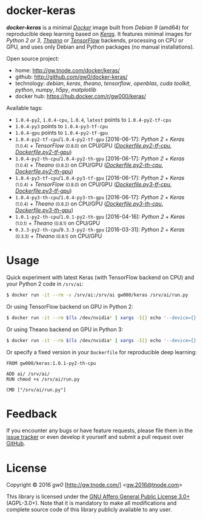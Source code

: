 docker-keras
============

***docker-keras*** is a minimal [*Docker*](http://www.docker.com/) image built from *Debian 9* (amd64) for reproducible deep learning based on [*Keras*](http://keras.io/). It features minimal images for *Python 2 or 3*, [*Theano*](http://deeplearning.net/software/theano/) or [*TensorFlow*](http://www.tensorflow.org/) backends, processing on CPU or GPU, and uses only Debian and Python packages (no manual installations).

Open source project:

- <i class="fa fa-fw fa-home"></i> home: <http://gw.tnode.com/docker/keras/>
- <i class="fa fa-fw fa-github-square"></i> github: <http://github.com/gw0/docker-keras/>
- <i class="fa fa-fw fa-laptop"></i> technology: *debian*, *keras*, *theano*, *tensorflow*, *openblas*, *cuda toolkit*, *python*, *numpy*, *h5py*, *matplotlib*
- <i class="fa fa-fw fa-database"></i> docker hub: <https://hub.docker.com/r/gw000/keras/>

Available tags:

- `1.0.4-py2`, `1.0.4-cpu`, `1.0.4`, `latest` points to `1.0.4-py2-tf-cpu`
- `1.0.4-py3` points to `1.0.4-py3-tf-cpu`
- `1.0.4-gpu` points to `1.0.4-py2-tf-gpu`
- `1.0.4-py2-tf-cpu`/`1.0.4-py2-tf-gpu` [2016-06-17]: *Python 2* + *Keras* <small>(1.0.4)</small> + *TensorFlow* <small>(0.8.0)</small> on CPU/GPU ([*Dockerfile.py2-tf-cpu*](http://github.com/gw0/docker-keras/blob/master/Dockerfile.py2-tf-cpu), [*Dockerfile.py2-tf-gpu*](http://github.com/gw0/docker-keras/blob/master/Dockerfile.py2-tf-gpu))
- `1.0.4-py2-th-cpu`/`1.0.4-py2-th-gpu` [2016-06-17]: *Python 2* + *Keras* <small>(1.0.4)</small> + *Theano* <small>(0.8.2)</small> on CPU/GPU ([*Dockerfile.py2-th-cpu*](http://github.com/gw0/docker-keras/blob/master/Dockerfile.py2-th-cpu), [*Dockerfile.py2-th-gpu*](http://github.com/gw0/docker-keras/blob/master/Dockerfile.py2-th-gpu))
- `1.0.4-py3-tf-cpu`/`1.0.4-py3-tf-gpu` [2016-06-17]: *Python 2* + *Keras* <small>(1.0.4)</small> + *TensorFlow* <small>(0.8.0)</small> on CPU/GPU ([*Dockerfile.py3-tf-cpu*](http://github.com/gw0/docker-keras/blob/master/Dockerfile.py3-tf-cpu), [*Dockerfile.py3-tf-gpu*](http://github.com/gw0/docker-keras/blob/master/Dockerfile.py3-tf-gpu))
- `1.0.4-py3-th-cpu`/`1.0.4-py3-th-gpu` [2016-06-17]: *Python 2* + *Keras* <small>(1.0.4)</small> + *Theano* <small>(0.8.2)</small> on CPU/GPU ([*Dockerfile.py3-th-cpu*](http://github.com/gw0/docker-keras/blob/master/Dockerfile.py3-th-cpu), [*Dockerfile.py3-th-gpu*](http://github.com/gw0/docker-keras/blob/master/Dockerfile.py3-th-gpu))
- `1.0.1-py2-th-cpu`/`1.0.1-py2-th-gpu` [2016-04-16]: *Python 2* + *Keras* <small>(1.0.1)</small> + *Theano* <small>(0.8.1)</small> on CPU/GPU
- `0.3.3-py2-th-cpu`/`0.3.3-py2-th-gpu` [2016-03-31]: *Python 2* + *Keras* <small>(0.3.3)</small> + *Theano* <small>(0.8.1)</small> on CPU/GPU


Usage
=====

Quick experiment with latest Keras (with TensorFlow backend on CPU) and your Python 2 code in `/srv/ai`:

```bash
$ docker run -it --rm -v /srv/ai:/srv/ai gw000/keras /srv/ai/run.py
```

Or using TensorFlow backend on GPU in Python 2:

```bash
$ docker run -it --rm $(ls /dev/nvidia* | xargs -I{} echo '--device={}') -v /srv/ai:/srv/ai gw000/keras:1.0.4-py2-tf-gpu /srv/ai/run.py
```

Or using Theano backend on GPU in Python 3:

```bash
$ docker run -it --rm $(ls /dev/nvidia* | xargs -I{} echo '--device={}') -v /srv/ai:/srv/ai gw000/keras:1.0.4-py3-th-gpu /srv/ai/run.py
```

Or specify a fixed version in your `Dockerfile` for reproducible deep learning:

```
FROM gw000/keras:1.0.1-py2-th-cpu

ADD ai/ /srv/ai/
RUN chmod +x /srv/ai/run.py

CMD ["/srv/ai/run.py"]
```


Feedback
========

If you encounter any bugs or have feature requests, please file them in the [issue tracker](http://github.com/gw0/docker-keras/issues/) or even develop it yourself and submit a pull request over [GitHub](http://github.com/gw0/docker-keras/).


License
=======

Copyright &copy; 2016 *gw0* [<http://gw.tnode.com/>] &lt;<gw.2016@tnode.com>&gt;

This library is licensed under the [GNU Affero General Public License 3.0+](LICENSE_AGPL-3.0.txt) (AGPL-3.0+). Note that it is mandatory to make all modifications and complete source code of this library publicly available to any user.
